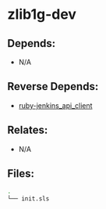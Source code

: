 # zlib1g-dev

## Depends:

  -  N/A

## Reverse Depends:

  -  [ruby-jenkins\_api\_client](/salt/ruby-jenkins_api_client)

## Relates:

  -  N/A

## Files:

```bash
.
└── init.sls
```
